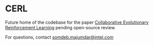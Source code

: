 # CERL
Future home of the codebase for the paper [Collaborative Evolutionary Reinforcement Learning](https://arxiv.org/pdf/1905.00976.pdf) pending open-source review.

For questions, contact somdeb.majumdar@intel.com
